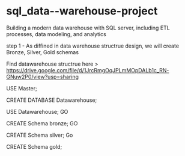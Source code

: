 # sql_data--warehouse-project
Building a modern data warehouse with SQL server, including ETL processes, data modeling, and analytics

step 1 - As diffined in data warehouse structrue design, we will create Bronze, Silver, Gold schemas

Find datawarehouse structrue here > https://drive.google.com/file/d/1JrcRmgOqJPLmMOpDALb1c_RN-GNuw2P0/view?usp=sharing


USE Master;

CREATE DATABASE Datawarehouse;

USE Datawarehouse; 
GO

CREATE Schema bronze;
GO

CREATE Schema silver;
Go

CREATE Schema gold;


